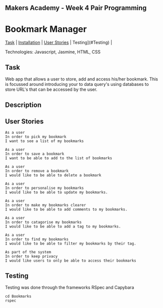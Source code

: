 ## Makers Academy - Week 4 Pair Programming

Bookmark Manager
=================

[Task](#Task) | [Installation](#Installation) | [User Stories](#User) | Testing](#Testing) |

Technologies: Javascript, Jasmine, HTML, CSS

## Task

Web app that allows a user to store, add and access his/her bookmark. This is focussed around introducing your to data query's using databases to store URL's that can be accessed by the user.

## Description

## <a name="User">User Stories</a>
```
As a user
In order to pick my bookmark
I want to see a list of my bookmarks
```

```
As a user
In order to save a bookmark
I want to be able to add to the list of bookmarks
```

```
As a user
In order to remove a bookmark
I would like to be able to delete a bookmark
```

```
As a user
In order to personalise my bookmarks
I would like to be able to update my bookmarks.
```

```
As a user
In order to make my bookmarks clearer
I would like to be able to add comments to my bookmarks.
```

```
As a user
In order to catagorise my bookmarks
I would like to be able to add a tag to my bookmarks.
```

```
As a user
In order to find my bookmarks
I would like to be able to filter my bookmarks by their tag. 
```

```
As part of the system
In order to keep privacy
I would like users to only be able to access their bookmarks
```

## Testing

Testing was done through the frameworks RSpec and Capybara

```
cd Bookmarks
rspec
```
